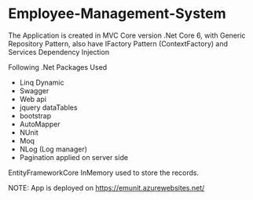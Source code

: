 # Employee-Management-System

The Application is created in MVC Core version .Net Core 6, with Generic Repository Pattern, also have IFactory Pattern (ContextFactory) and Services Dependency Injection

Following .Net Packages Used
- Linq Dynamic
- Swagger
- Web api
- jquery dataTables
- bootstrap
- AutoMapper
- NUnit
- Moq
- NLog (Log manager)
- Pagination applied on server side

EntityFrameworkCore InMemory used to store the records. 

NOTE: App is deployed on https://emunit.azurewebsites.net/
